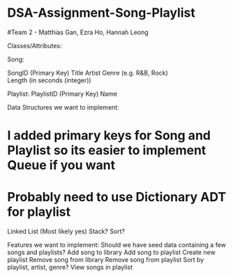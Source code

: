 # DSA-Assignment-Song-Playlist
#Team 2 - Matthias Gan, Ezra Ho, Hannah Leong


Classes/Attributes: 
 
Song: 

SongID (Primary Key) 
Title 
Artist 
Genre (e.g. R&B, Rock)  
Length (in seconds (integer)) 

 

Playlist: 
PlaylistID (Primary Key) 
Name 

Data Structures we want to implement:
# I added primary keys for Song and Playlist so its easier to implement Queue if you want
# Probably need to use Dictionary ADT for playlist
Linked List (Most likely yes)
Stack?
Sort?


Features we want to implement: 
Should we have seed data containing a few songs and playlists? 
Add song to library 
Add song to playlist 
Create new playlist 
Remove song from library 
Remove song from playlist 
Sort by playlist, artist, genre? 
View songs in playlist 
